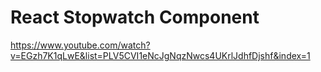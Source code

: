 # React Stopwatch Component

https://www.youtube.com/watch?v=EGzh7K1qLwE&list=PLV5CVI1eNcJgNqzNwcs4UKrlJdhfDjshf&index=1